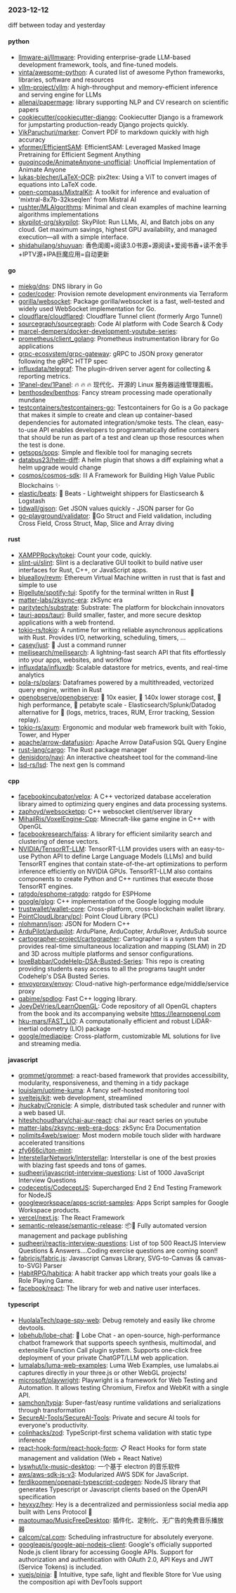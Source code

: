 ### 2023-12-12
diff between today and yesterday

#### python
* [llmware-ai/llmware](https://github.com/llmware-ai/llmware): Providing enterprise-grade LLM-based development framework, tools, and fine-tuned models.
* [vinta/awesome-python](https://github.com/vinta/awesome-python): A curated list of awesome Python frameworks, libraries, software and resources
* [vllm-project/vllm](https://github.com/vllm-project/vllm): A high-throughput and memory-efficient inference and serving engine for LLMs
* [allenai/papermage](https://github.com/allenai/papermage): library supporting NLP and CV research on scientific papers
* [cookiecutter/cookiecutter-django](https://github.com/cookiecutter/cookiecutter-django): Cookiecutter Django is a framework for jumpstarting production-ready Django projects quickly.
* [VikParuchuri/marker](https://github.com/VikParuchuri/marker): Convert PDF to markdown quickly with high accuracy
* [yformer/EfficientSAM](https://github.com/yformer/EfficientSAM): EfficientSAM: Leveraged Masked Image Pretraining for Efficient Segment Anything
* [guoqincode/AnimateAnyone-unofficial](https://github.com/guoqincode/AnimateAnyone-unofficial): Unofficial Implementation of Animate Anyone
* [lukas-blecher/LaTeX-OCR](https://github.com/lukas-blecher/LaTeX-OCR): pix2tex: Using a ViT to convert images of equations into LaTeX code.
* [open-compass/MixtralKit](https://github.com/open-compass/MixtralKit): A toolkit for inference and evaluation of 'mixtral-8x7b-32kseqlen' from Mistral AI
* [rushter/MLAlgorithms](https://github.com/rushter/MLAlgorithms): Minimal and clean examples of machine learning algorithms implementations
* [skypilot-org/skypilot](https://github.com/skypilot-org/skypilot): SkyPilot: Run LLMs, AI, and Batch jobs on any cloud. Get maximum savings, highest GPU availability, and managed execution—all with a simple interface.
* [shidahuilang/shuyuan](https://github.com/shidahuilang/shuyuan): 香色闺阁+阅读3.0书源+源阅读+爱阅书香+读不舍手+IPTV源+IPA巨魔应用=自动更新

#### go
* [miekg/dns](https://github.com/miekg/dns): DNS library in Go
* [coder/coder](https://github.com/coder/coder): Provision remote development environments via Terraform
* [gorilla/websocket](https://github.com/gorilla/websocket): Package gorilla/websocket is a fast, well-tested and widely used WebSocket implementation for Go.
* [cloudflare/cloudflared](https://github.com/cloudflare/cloudflared): Cloudflare Tunnel client (formerly Argo Tunnel)
* [sourcegraph/sourcegraph](https://github.com/sourcegraph/sourcegraph): Code AI platform with Code Search & Cody
* [marcel-dempers/docker-development-youtube-series](https://github.com/marcel-dempers/docker-development-youtube-series): 
* [prometheus/client_golang](https://github.com/prometheus/client_golang): Prometheus instrumentation library for Go applications
* [grpc-ecosystem/grpc-gateway](https://github.com/grpc-ecosystem/grpc-gateway): gRPC to JSON proxy generator following the gRPC HTTP spec
* [influxdata/telegraf](https://github.com/influxdata/telegraf): The plugin-driven server agent for collecting & reporting metrics.
* [1Panel-dev/1Panel](https://github.com/1Panel-dev/1Panel): 🔥 🔥 🔥 现代化、开源的 Linux 服务器运维管理面板。
* [benthosdev/benthos](https://github.com/benthosdev/benthos): Fancy stream processing made operationally mundane
* [testcontainers/testcontainers-go](https://github.com/testcontainers/testcontainers-go): Testcontainers for Go is a Go package that makes it simple to create and clean up container-based dependencies for automated integration/smoke tests. The clean, easy-to-use API enables developers to programmatically define containers that should be run as part of a test and clean up those resources when the test is done.
* [getsops/sops](https://github.com/getsops/sops): Simple and flexible tool for managing secrets
* [databus23/helm-diff](https://github.com/databus23/helm-diff): A helm plugin that shows a diff explaining what a helm upgrade would change
* [cosmos/cosmos-sdk](https://github.com/cosmos/cosmos-sdk): :chains: A Framework for Building High Value Public Blockchains :sparkles:
* [elastic/beats](https://github.com/elastic/beats): 🐠 Beats - Lightweight shippers for Elasticsearch & Logstash
* [tidwall/gjson](https://github.com/tidwall/gjson): Get JSON values quickly - JSON parser for Go
* [go-playground/validator](https://github.com/go-playground/validator): 💯Go Struct and Field validation, including Cross Field, Cross Struct, Map, Slice and Array diving

#### rust
* [XAMPPRocky/tokei](https://github.com/XAMPPRocky/tokei): Count your code, quickly.
* [slint-ui/slint](https://github.com/slint-ui/slint): Slint is a declarative GUI toolkit to build native user interfaces for Rust, C++, or JavaScript apps.
* [bluealloy/revm](https://github.com/bluealloy/revm): Ethereum Virtual Machine written in rust that is fast and simple to use
* [Rigellute/spotify-tui](https://github.com/Rigellute/spotify-tui): Spotify for the terminal written in Rust 🚀
* [matter-labs/zksync-era](https://github.com/matter-labs/zksync-era): zkSync era
* [paritytech/substrate](https://github.com/paritytech/substrate): Substrate: The platform for blockchain innovators
* [tauri-apps/tauri](https://github.com/tauri-apps/tauri): Build smaller, faster, and more secure desktop applications with a web frontend.
* [tokio-rs/tokio](https://github.com/tokio-rs/tokio): A runtime for writing reliable asynchronous applications with Rust. Provides I/O, networking, scheduling, timers, ...
* [casey/just](https://github.com/casey/just): 🤖 Just a command runner
* [meilisearch/meilisearch](https://github.com/meilisearch/meilisearch): A lightning-fast search API that fits effortlessly into your apps, websites, and workflow
* [influxdata/influxdb](https://github.com/influxdata/influxdb): Scalable datastore for metrics, events, and real-time analytics
* [pola-rs/polars](https://github.com/pola-rs/polars): Dataframes powered by a multithreaded, vectorized query engine, written in Rust
* [openobserve/openobserve](https://github.com/openobserve/openobserve): 🚀 10x easier, 🚀 140x lower storage cost, 🚀 high performance, 🚀 petabyte scale - Elasticsearch/Splunk/Datadog alternative for 🚀 (logs, metrics, traces, RUM, Error tracking, Session replay).
* [tokio-rs/axum](https://github.com/tokio-rs/axum): Ergonomic and modular web framework built with Tokio, Tower, and Hyper
* [apache/arrow-datafusion](https://github.com/apache/arrow-datafusion): Apache Arrow DataFusion SQL Query Engine
* [rust-lang/cargo](https://github.com/rust-lang/cargo): The Rust package manager
* [denisidoro/navi](https://github.com/denisidoro/navi): An interactive cheatsheet tool for the command-line
* [lsd-rs/lsd](https://github.com/lsd-rs/lsd): The next gen ls command

#### cpp
* [facebookincubator/velox](https://github.com/facebookincubator/velox): A C++ vectorized database acceleration library aimed to optimizing query engines and data processing systems.
* [zaphoyd/websocketpp](https://github.com/zaphoyd/websocketpp): C++ websocket client/server library
* [MihailRis/VoxelEngine-Cpp](https://github.com/MihailRis/VoxelEngine-Cpp): Minecraft-like game engine in C++ with OpenGL
* [facebookresearch/faiss](https://github.com/facebookresearch/faiss): A library for efficient similarity search and clustering of dense vectors.
* [NVIDIA/TensorRT-LLM](https://github.com/NVIDIA/TensorRT-LLM): TensorRT-LLM provides users with an easy-to-use Python API to define Large Language Models (LLMs) and build TensorRT engines that contain state-of-the-art optimizations to perform inference efficiently on NVIDIA GPUs. TensorRT-LLM also contains components to create Python and C++ runtimes that execute those TensorRT engines.
* [ratgdo/esphome-ratgdo](https://github.com/ratgdo/esphome-ratgdo): ratgdo for ESPHome
* [google/glog](https://github.com/google/glog): C++ implementation of the Google logging module
* [trustwallet/wallet-core](https://github.com/trustwallet/wallet-core): Cross-platform, cross-blockchain wallet library.
* [PointCloudLibrary/pcl](https://github.com/PointCloudLibrary/pcl): Point Cloud Library (PCL)
* [nlohmann/json](https://github.com/nlohmann/json): JSON for Modern C++
* [ArduPilot/ardupilot](https://github.com/ArduPilot/ardupilot): ArduPlane, ArduCopter, ArduRover, ArduSub source
* [cartographer-project/cartographer](https://github.com/cartographer-project/cartographer): Cartographer is a system that provides real-time simultaneous localization and mapping (SLAM) in 2D and 3D across multiple platforms and sensor configurations.
* [loveBabbar/CodeHelp-DSA-Busted-Series](https://github.com/loveBabbar/CodeHelp-DSA-Busted-Series): This repo is creating providing students easy access to all the programs taught under Codehelp's DSA Busted Series.
* [envoyproxy/envoy](https://github.com/envoyproxy/envoy): Cloud-native high-performance edge/middle/service proxy
* [gabime/spdlog](https://github.com/gabime/spdlog): Fast C++ logging library.
* [JoeyDeVries/LearnOpenGL](https://github.com/JoeyDeVries/LearnOpenGL): Code repository of all OpenGL chapters from the book and its accompanying website https://learnopengl.com
* [hku-mars/FAST_LIO](https://github.com/hku-mars/FAST_LIO): A computationally efficient and robust LiDAR-inertial odometry (LIO) package
* [google/mediapipe](https://github.com/google/mediapipe): Cross-platform, customizable ML solutions for live and streaming media.

#### javascript
* [grommet/grommet](https://github.com/grommet/grommet): a react-based framework that provides accessibility, modularity, responsiveness, and theming in a tidy package
* [louislam/uptime-kuma](https://github.com/louislam/uptime-kuma): A fancy self-hosted monitoring tool
* [sveltejs/kit](https://github.com/sveltejs/kit): web development, streamlined
* [jhuckaby/Cronicle](https://github.com/jhuckaby/Cronicle): A simple, distributed task scheduler and runner with a web based UI.
* [hiteshchoudhary/chai-aur-react](https://github.com/hiteshchoudhary/chai-aur-react): chai aur react series on youtube
* [matter-labs/zksync-web-era-docs](https://github.com/matter-labs/zksync-web-era-docs): zkSync Era Documentation
* [nolimits4web/swiper](https://github.com/nolimits4web/swiper): Most modern mobile touch slider with hardware accelerated transitions
* [zfy666ci/ton-mint](https://github.com/zfy666ci/ton-mint): 
* [InterstellarNetwork/Interstellar](https://github.com/InterstellarNetwork/Interstellar): Interstellar is one of the best proxies with blazing fast speeds and tons of games.
* [sudheerj/javascript-interview-questions](https://github.com/sudheerj/javascript-interview-questions): List of 1000 JavaScript Interview Questions
* [codeceptjs/CodeceptJS](https://github.com/codeceptjs/CodeceptJS): Supercharged End 2 End Testing Framework for NodeJS
* [googleworkspace/apps-script-samples](https://github.com/googleworkspace/apps-script-samples): Apps Script samples for Google Workspace products.
* [vercel/next.js](https://github.com/vercel/next.js): The React Framework
* [semantic-release/semantic-release](https://github.com/semantic-release/semantic-release): 📦🚀 Fully automated version management and package publishing
* [sudheerj/reactjs-interview-questions](https://github.com/sudheerj/reactjs-interview-questions): List of top 500 ReactJS Interview Questions & Answers....Coding exercise questions are coming soon!!
* [fabricjs/fabric.js](https://github.com/fabricjs/fabric.js): Javascript Canvas Library, SVG-to-Canvas (& canvas-to-SVG) Parser
* [HabitRPG/habitica](https://github.com/HabitRPG/habitica): A habit tracker app which treats your goals like a Role Playing Game.
* [facebook/react](https://github.com/facebook/react): The library for web and native user interfaces.

#### typescript
* [HuolalaTech/page-spy-web](https://github.com/HuolalaTech/page-spy-web): Debug remotely and easily like chrome devtools.
* [lobehub/lobe-chat](https://github.com/lobehub/lobe-chat): 🤖 Lobe Chat - an open-source, high-performance chatbot framework that supports speech synthesis, multimodal, and extensible Function Call plugin system. Supports one-click free deployment of your private ChatGPT/LLM web application.
* [lumalabs/luma-web-examples](https://github.com/lumalabs/luma-web-examples): Luma Web Examples, use lumalabs.ai captures directly in your three.js or other WebGL projects!
* [microsoft/playwright](https://github.com/microsoft/playwright): Playwright is a framework for Web Testing and Automation. It allows testing Chromium, Firefox and WebKit with a single API.
* [samchon/typia](https://github.com/samchon/typia): Super-fast/easy runtime validations and serializations through transformation
* [SecureAI-Tools/SecureAI-Tools](https://github.com/SecureAI-Tools/SecureAI-Tools): Private and secure AI tools for everyone's productivity.
* [colinhacks/zod](https://github.com/colinhacks/zod): TypeScript-first schema validation with static type inference
* [react-hook-form/react-hook-form](https://github.com/react-hook-form/react-hook-form): 📋 React Hooks for form state management and validation (Web + React Native)
* [lyswhut/lx-music-desktop](https://github.com/lyswhut/lx-music-desktop): 一个基于 electron 的音乐软件
* [aws/aws-sdk-js-v3](https://github.com/aws/aws-sdk-js-v3): Modularized AWS SDK for JavaScript.
* [ferdikoomen/openapi-typescript-codegen](https://github.com/ferdikoomen/openapi-typescript-codegen): NodeJS library that generates Typescript or Javascript clients based on the OpenAPI specification
* [heyxyz/hey](https://github.com/heyxyz/hey): Hey is a decentralized and permissionless social media app built with Lens Protocol 🌿
* [maotoumao/MusicFreeDesktop](https://github.com/maotoumao/MusicFreeDesktop): 插件化、定制化、无广告的免费音乐播放器
* [calcom/cal.com](https://github.com/calcom/cal.com): Scheduling infrastructure for absolutely everyone.
* [googleapis/google-api-nodejs-client](https://github.com/googleapis/google-api-nodejs-client): Google's officially supported Node.js client library for accessing Google APIs. Support for authorization and authentication with OAuth 2.0, API Keys and JWT (Service Tokens) is included.
* [vuejs/pinia](https://github.com/vuejs/pinia): 🍍 Intuitive, type safe, light and flexible Store for Vue using the composition api with DevTools support
